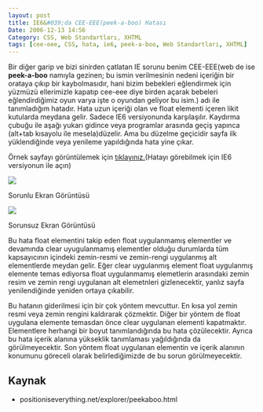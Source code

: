 ```yaml
---
layout: post
title: IE6&#039;da CEE-EEE(peek-a-boo) Hatası
Date: 2006-12-13 14:56
Category: CSS, Web Standartları, XHTML
tags: [cee-eee, CSS, hata, ie6, peek-a-boo, Web Standartları, XHTML]
---
```


Bir diğer garip ve bizi sinirden çatlatan IE sorunu benim CEE-EEE(web de
ise **peek-a-boo** namıyla gezinen; bu ismin verilmesinin nedeni
içeriğin bir orataya çıkıp bir kaybolmasıdır, hani bizim bebekleri
eğlendirmek için yüzmüzü ellerimizle kapatıp cee-eee diye birden açarak
bebeleri eğlendirdiğimiz oyun varya işte o oyundan geliyor bu isim.) adı
ile tanımladığım hatadır. Hata uzun içeriği olan ve float
elementi içeren likit kutularda meydana gelir. Sadece IE6 versiyonunda
karşılaşılır. Kaydırma çubuğu ile aşağı yukarı gidince veya programlar
arasında geçiş yapınca (alt+tab kısayolu ile mesela)düzelir. Ama bu
düzelme geçicidir sayfa ilk yüklendiğinde veya yenileme yapıldığında
hata yine çıkar.

Örnek sayfayı görüntülemek için [tıklayınız.][](Hatayı görebilmek için
IE6 versiyonun ile açın)

![][100]

Sorunlu Ekran Görüntüsü

![][1]

Sorunsuz Ekran Görüntüsü

Bu hata float elementini takip eden float uygulanmamış elementler ve
devamında clear uyugulanmamış elementler olduğu durumlarda tüm
kapsayıcının içindeki zemin-resmi ve zemin-rengi uygulanmış alt
elementlerde meydan gelir. Eğer clear uygulanmış element float
uygulanmış elemente temas ediyorsa float uygulanmamış elemetlerin
arasındaki zemin resim ve zemin rengi uygulanan alt elemetnleri
gizlenecektir, yanlız sayfa yenilendiğinde yeniden ortaya çıkabilir.

Bu hatanın giderilmesi için bir çok yöntem mevcuttur. En kısa yol zemin
resmi veya zemin rengini kaldırarak çözmektir. Diğer bir yöntem de float
uygulana elemente temasdan önce clear uygulanan elementi kapatmaktır.
Elementlere herhangi bir boyut tanımlandığında bu hata çözülecektir.
Ayrıca bu hata içerik alanına yükseklik tanımlaması yağıldığında da
görülmeyecektir. Son yöntem float uygulanan elementin ve içerik alanının
konumunu göreceli olarak belirlediğimizde de bu sorun görülmeyecektir.

## Kaynak

-   positioniseverything.net/explorer/peekaboo.html

  [tıklayınız.]: /dokumanlar/ie_peekaboo_hatasi_ornek.html
  [100]: /dokumanlar/ceee_sorunlu.gif
  [1]: /dokumanlar/ceee_sorunsuz.gif

